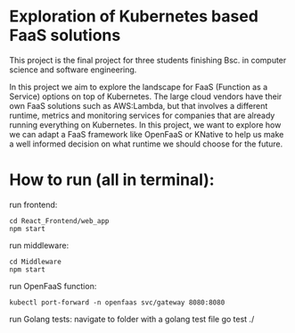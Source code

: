 # Exploration of Kubernetes based FaaS solutions

This project is the final project for three students finishing Bsc. in computer science and software engineering. 

In this project we aim to explore the landscape for FaaS (Function as a Service) options on top of Kubernetes. The large cloud vendors have their own FaaS solutions such as AWS:Lambda, but that involves a different runtime, metrics and monitoring services for companies that are already running everything on Kubernetes. In this project, we want to explore how we can adapt a FaaS framework like OpenFaaS or KNative to help us make a well informed decision on what runtime we should choose for the future.  

# How to run (all in terminal):

run frontend:

    cd React_Frontend/web_app
    npm start

run middleware: 

    cd Middleware
    npm start

run OpenFaaS function:

    kubectl port-forward -n openfaas svc/gateway 8080:8080


run Golang tests:
    navigate to folder with a golang test file
    go test ./